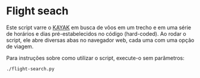 # Flight seach

Este script varre o [KAYAK](https://www.kayak.com.br) em busca de vôos em um trecho e em uma
série de horários e dias pré-estabelecidos no código (hard-coded). Ao rodar o script, ele
abre diversas abas no navegador web, cada uma com uma opção de viagem.

Para instruções sobre como utilizar o script, execute-o sem parâmetros:

    ./flight-search.py 

